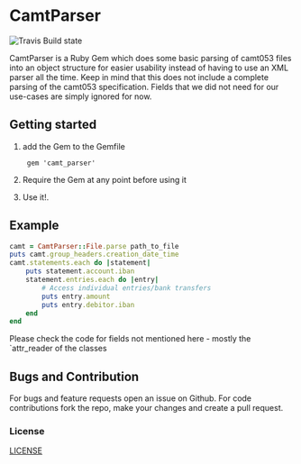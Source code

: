 # CamtParser

![Travis Build state](https://api.travis-ci.org/Barzahlen/camt_parser.svg)

CamtParser is a Ruby Gem which does some basic parsing of camt053 files into an object structure
for easier usability instead of having to use an XML parser all the time.
Keep in mind that this does not include a complete parsing of the camt053 specification.
Fields that we did not need for our use-cases are simply ignored for now.

## Getting started

1. add the Gem to the Gemfile

        gem 'camt_parser'

2. Require the Gem at any point before using it
3. Use it!.

## Example
```ruby
camt = CamtParser::File.parse path_to_file
puts camt.group_headers.creation_date_time
camt.statements.each do |statement|
    puts statement.account.iban
    statement.entries.each do |entry|
        # Access individual entries/bank transfers
        puts entry.amount
        puts entry.debitor.iban
    end
end
```

Please check the code for fields not mentioned here - mostly the `attr_reader of the classes

## Bugs and Contribution
For bugs and feature requests open an issue on Github. For code contributions fork the repo, make your changes and create a pull request.

### License
[LICENSE](LICENSE)
